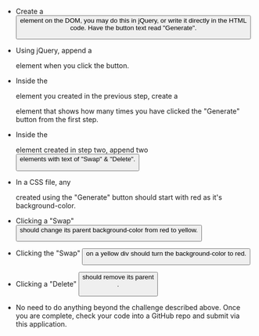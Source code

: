 - Create a <button> element on the DOM, you may do this in jQuery, or write it directly in the HTML code. Have the button text read "Generate".

- Using jQuery, append a <div> element when you click the button.

- Inside the <div> element you created in the previous step, create a <p> element that shows how many times you have clicked the "Generate" button from the first step.

- Inside the <div> element created in step two, append two <button> elements with text of "Swap" & "Delete".

- In a CSS file, any <div> created using the "Generate" button should start with red as it's background-color.

- Clicking a "Swap" <button> should change its parent background-color from red to yellow.

- Clicking the "Swap" <button> on a yellow div should turn the background-color to red.

- Clicking a "Delete" <button> should remove its parent <div>.

- No need to do anything beyond the challenge described above. Once you are complete, check your code into a GitHub repo and submit via this application.